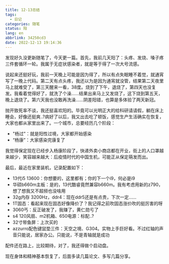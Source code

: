 ```yaml
---
title: 12-13总结
tags:
  - 日记
categories: 随笔
status: 阳
lang: en
abbrlink: 34250cd3
date: 2022-12-13 19:14:36
---
```


发现好久没更新随笔了，今天更一篇。首先，我前几天阳了：头疼、发烧、嗓子疼三件套循环一轮。我属于无症状感染者，就是等于得了一次大号流感。

<!-- more -->

说起来还挺好玩，我前一天晚上可能是因为得了，所以有点失眠睡不着觉，就通宵写了一晚上代码。第二天有点头疼，我还以为是因为通宵就没管，结果第二天夜里马上就难受了，第三天醒来一看，38度。烧到了下午，退烧了，第四天也没复发。我看着觉得好了，就洗了个澡……结果出来马上又发烧了，这下烧到第五天，晚上退烧了。第六天我也没敢再洗澡……阴差阳错，也算是多体验了两天新冠。

抛开致死率不谈，我还挺喜欢阳的。毕竟可以光明正大的给科研请请假，躺在床上睡会，好像还挺爽..?病好了以后，我又出去吃了顿饭，感觉生产生活确实在恢复，大家也都从家里出来了。一个城市，总要经历几个阶段：

- "杨过"：就是阳性过境，大家都开始感染
- “杨康”：大家感染完康复了

我觉得保定现在已经步入杨康阶段了，快递外卖小商店都在开业，街上的人口罩越来越少，笑容越来越大：后疫情时代的中国生机，可能正从保定萌发而出。

最后，最近在家里装机，记录配置如下：

- 13代i5 13600：你想要的，这里都有；你的下一个i9，何必是i9
- 华硕b660m主板：是的，13代酷睿竟然兼容b660m。我有考虑用新的z790，想了想我又不超频也没啥用
- 32g内存 3200Hz，ddr4：现在ddr5还是有点贵，下次一定……
- 1T固态：看起来现在固态好像降价了？我记得之前吹固态涨价吹的挺厉害的呀
- 3060丐：反正破发了，我赚了，黄仁勋亏了
- s4 120风扇、m2机箱、650电源：标配..?
- 32寸带鱼屏：上次买的
- azzurro配色键鼠垫三件：天空之境、G304。实物上手巨好看。不过红轴的声音只能说，居家办公。只能说，不是青轴就是成功

配件还在路上，比较期待，对了，我还得做个启动盘。

现在身体和精神基本恢复了，后面多读几篇论文、多写几篇分享。

